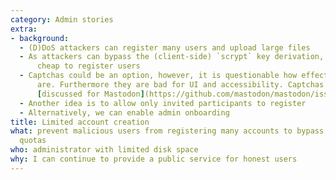 ```yaml
---
category: Admin stories
extra:
- background:
  - (D)DoS attackers can register many users and upload large files
  - As attackers can bypass the (client-side) `scrypt` key derivation, it is
      cheap to register users
  - Captchas could be an option, however, it is questionable how effective they
      are. Furthermore they are bad for UI and accessibility. Captchas are
      [discussed for Mastodon](https://github.com/mastodon/mastodon/issues/877)
  - Another idea is to allow only invited participants to register
  - Alternatively, we can enable admin onboarding
title: Limited account creation
what: prevent malicious users from registering many accounts to bypass the storage
  quotas
who: administrator with limited disk space
why: I can continue to provide a public service for honest users
---
```

